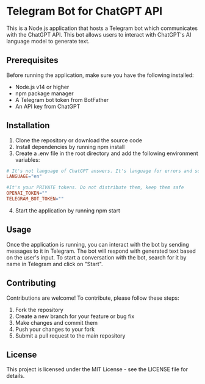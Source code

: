 # Telegram Bot for ChatGPT API
This is a Node.js application that hosts a Telegram bot which communicates with the ChatGPT API. This bot allows users to interact with ChatGPT's AI language model to generate text.

## Prerequisites
Before running the application, make sure you have the following installed:

* Node.js v14 or higher
* npm package manager
* A Telegram bot token from BotFather
* An API key from ChatGPT

## Installation
1. Clone the repository or download the source code
2. Install dependencies by running npm install
3. Create a .env file in the root directory and add the following environment variables:
```makefile
# It's not language of ChatGPT answers. It's language for errors and some chat commands
LANGUAGE="en" 

#It's your PRIVATE tokens. Do not distribute them, keep them safe
OPENAI_TOKEN=""
TELEGRAM_BOT_TOKEN=""
```
4. Start the application by running npm start

## Usage
Once the application is running, you can interact with the bot by sending messages to it in Telegram. The bot will respond with generated text based on the user's input. To start a conversation with the bot, search for it by name in Telegram and click on "Start".

## Contributing
Contributions are welcome! To contribute, please follow these steps:

1. Fork the repository
2. Create a new branch for your feature or bug fix
3. Make changes and commit them
4. Push your changes to your fork
5. Submit a pull request to the main repository

## License
This project is licensed under the MIT License - see the LICENSE file for details.
